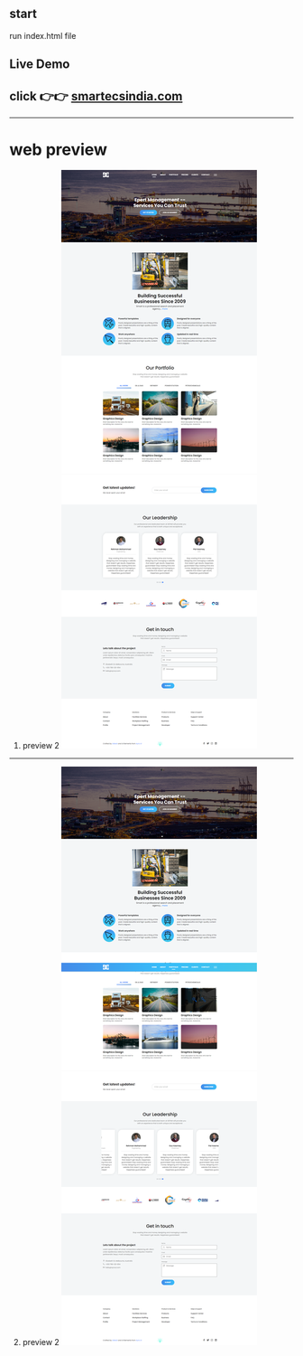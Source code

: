 ## start
run index.html file

## Live Demo
click 👉👉 [smartecsindia.com](https://smartecsindia.netlify.app/)
--- 
___
# web preview
1. preview 2
![screenshots](assets/images/preview1.png)
---
2. preview 2
![screenshots2](assets/images/preview2.png)
